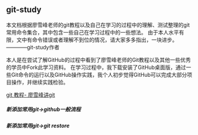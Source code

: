 ## git-study  

本文档根据廖雪峰老师的git教程以及自己在学习的过程中的理解、测试整理的git常用命令集合，其中包含一些自己在学习过程中的一些想法。
由于本人水平有限，文中有命令错误或者理解不到位的情况，请大家多多指出，一块进步。————git-study作者

本人是在尝试了解GitHub的过程中看到了廖雪峰老师的Git教程以及其他一些优秀的学员中Fork此学习资料。
在学习过程中，我下载安装了GitHub桌面版，通过一些Git命令的运行以及GitHub操作实践，我个人初步觉得GitHub可以完成大部分项目操作，并继续实践检验。

[git 教程- 廖雪峰讲git](https://www.liaoxuefeng.com/wiki/0013739516305929606dd18361248578c67b8067c8c017b000 "git")

##### 新添加常用git->github一般流程
##### 新添加常用git->git restore
